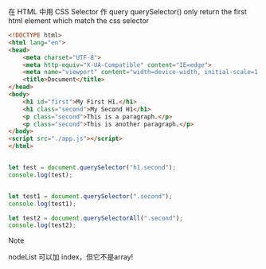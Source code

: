 在 HTML 中用 CSS Selector 作 query
querySelector() only return the first html element which match the css selector
```html
<!DOCTYPE html>
<html lang="en">
<head>
    <meta charset="UTF-8">
    <meta http-equiv="X-UA-Compatible" content="IE=edge">
    <meta name="viewport" content="width=device-width, initial-scale=1.0">
    <title>Document</title>
</head>
<body>
    <h1 id="first">My First H1.</h1>
    <h1 class="second">My Second H1</h1>
    <p class="second">This is a paragraph.</p>
    <p class="second">This is another paragraph.</p>
</body>
<script src="./app.js"></script>
</html>
```

```js

let test = document.querySelector("h1.second");
console.log(test);


let test1 = document.querySelector(".second");
console.log(test1);

let test2 = document.querySelectorAll(".second");
console.log(test2);
```
> [!note]
> nodeList 可以加 index，但它不是array!
